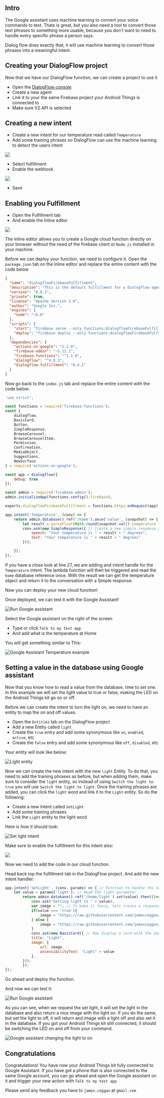 ## Intro

The Google assistant uses machine learning to convert your voice commands to text. Thats is great, but you also need a tool to convert those text phrases to something more usable, because you don't want to need to handle every specific phrase a person says.

Dialog flow does exactly that, it will use machine learning to convert those phrases into a meaningful intent.

## Creating your DialogFlow project

Now that we have our DialogFlow function, we can create a project to use it

- Open the [DialogFlow console](https://console.dialogflow.com)
- Create a new agent
- Link it to your the same Firebase project your Android Things is connected to
- Make sure V2 API is selected

## Creating a new intent

- Create a new intent for our temperature read called `Temperature`
- Add some training phrases so DialogFlow can use the machine learning to detect the users intent

![](images/training_phrases.png)

- Select fulfillment
- Enable the webhook

![](images/webhook.png)

- Save

## Enabling you Fulfillment

- Open the Fulfillment tab
- And enable the Inline editor

![](images/inline.png)

The inline editor allows you to create a Google cloud function directly on your browser without the need of the firebase client or `Node.js` installed in your machine.

Before we can deploy your function, we need to configure it.
Open the `package.json` tab on the inline editor and replace the entire content with the code below

```JSON
{
  "name": "dialogflowFirebaseFulfillment",
  "description": "This is the default fulfillment for a Dialogflow agents using Cloud Functions for Firebase",
  "version": "0.0.1",
  "private": true,
  "license": "Apache Version 2.0",
  "author": "Google Inc.",
  "engines": {
    "node": "~6.0"
  },
  "scripts": {
    "start": "firebase serve --only functions:dialogflowFirebaseFulfillment",
    "deploy": "firebase deploy --only functions:dialogflowFirebaseFulfillment"
  },
  "dependencies": {
    "actions-on-google": "2.2.0",
    "firebase-admin": "~5.12.1",
    "firebase-functions": "^1.1.0",
    "dialogflow": "^4.0.3",
    "dialogflow-fulfillment": "0.4.1"
  }
}
```

Now go back to the `index.js` tab and replace the entire content with the code below:

```javascript
'use strict';

const functions = require('firebase-functions');
const {
    dialogflow,
    BasicCard,
    Button,
    SimpleResponse,
    BrowseCarousel,
    BrowseCarouselItem,
    Permission,
    Confirmation,
    MediaObject,
    Suggestions,
    NewSurface
} = require('actions-on-google');

const app = dialogflow({
    debug: true
});

const admin = require('firebase-admin');
admin.initializeApp(functions.config().firebase);

exports.dialogflowFirebaseFulfillment = functions.https.onRequest(app);

app.intent('Temperature', (conv) => {
    return admin.database().ref('/home').once('value', (snapshot) => { // Read the home object once from the database
        let result = parseFloat(Math.round(snapshot.val().temperature * 100) / 100).toFixed(2); // Conver the value to float
        conv.ask(new SimpleResponse({ // Create a new simple response and add it to the conversation
            speech: "Your temperature is " + result + " degrees",
            text: "Your temperature is " + result + " degrees"
        }));

    });
});
```

If you have a close look at line 27, we are adding and intent handle for the `Temperature` intent.
The lambda function will then be triggered and read the `home` database reference once.
With the result we can get the temperature object and return it to the conversation with a Simple response.

Now you can deploy your new cloud function!

Once deployed, we can test it with the Google Assistant!

![Run Google assistant](images/run_assistant.png)

Select the Google assistant on the right of the screen

- Type or click `Talk to my test app`
- And add what is the temperature at Home

You will get something similar to This:

![Google Assistant Temperature example](images/assistant_temperature_example.png)

## Setting a value in the database using Google assistant

Now that you know how to read a value from the database, time to set one.
In this example we will set the light value to true or false, making the LED on the Android Things kit go on or off.

Before we can create the intent to turn the light on, we need to have an entity to map the on and off values.

- Open the `Entities` tab on the DialogFlow project
- Add a new Entity called `light`
- Create the `true` entry and add some synonymous like `on`, `enabled`, `active`, etc
- Create the `false` entry and add some synonymous like `off`, `disabled`, etc

Your entity will look like below:

![Light entity](images/light_entity.png)

Now we can create the new intent with the new `light` Entity.
To do that, you need to add the training phrases as before, but when adding them, make sure to consider the `light` entity, so instead of using `Switch the light to true` you will use `Switch the light to light`.
Once the training phrases are added, you can click the `light` word and link it to the `Light` entity.
So do the following:

- Create a new Intent called `SetLight`
- Add some training phrases
- Link the `Light` entity to the light word

Here is how it should look:

![Set light intent](images/set_light_intent.png)

Make sure to enable the fulfillment for this intent also:

![](images/webhook.png)

Now we need to add the code in our cloud function.

Head back top the fulfillment tab in the DialogFlow project.
And add the new intent handler:

```javascript
app.intent('SetLight', (conv, params) => { // Function to handle the SetLight intent
    let value = params['light']; // Read the light parameter
        return admin.database().ref('/home/light').set(value).then(()=>{ // Set the parameter in the database
            conv.ask("Setting light to " + value);
            var image = ""; // To make it fancy, lets create a response with an image
            if(value === 'true'){
                image = "https://raw.githubusercontent.com/jamescoggan/AndroidThingsWorkshop/master/images/light_on.png";
            } else {
                image = "https://raw.githubusercontent.com/jamescoggan/AndroidThingsWorkshop/master/images/light_off.png";
            }
            conv.ask(new BasicCard({ // Now display a card with the image
            title: "Light",
            image: {
                url: image,
                accessibilityText: "Light" + value
            },
        }));
        });
});
```

Go ahead and deploy the function.

And now we can test it:

![Run Google assistant](images/run_assistant.png)

As you can see, when we request the set light, it will set the light in the database and also return a nice image with the light on.
If you do the same, but set the light to off, it will return and image with a light off and also set it in the database.
If you got your Android Things kit still connected, it should be switching the LED on and off from your command.

![Google assistant changing the light to on](images/set_light_assistant.png)

## Congratulations

Congratulations! You have now your Android Things kit fully connected to Google Assistant.
If you have got a phone that is also connected to the same Google account, you can go ahead and open the Google assistant on it and trigger your new action with `Talk to my test app`

Please send any feedback you have to `james.coggan` at `gmail.com`
